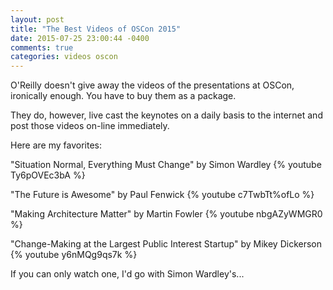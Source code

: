 ```yaml
---
layout: post
title: "The Best Videos of OSCon 2015"
date: 2015-07-25 23:00:44 -0400
comments: true
categories: videos oscon
---
```

O'Reilly doesn't give away the videos of the presentations at OSCon, ironically enough.  You have to buy them as a package.

They do, however, live cast the keynotes on a daily basis to the internet and post those videos on-line immediately.

Here are my favorites:

"Situation Normal, Everything Must Change" by Simon Wardley
{% youtube Ty6pOVEc3bA %}

"The Future is Awesome" by Paul Fenwick
{% youtube c7TwbTt%ofLo %}

"Making Architecture Matter" by Martin Fowler
{% youtube nbgAZyWMGR0 %}

"Change-Making at the Largest Public Interest Startup" by Mikey Dickerson
{% youtube y6nMQg9qs7k %}

If you can only watch one, I'd go with Simon Wardley's...
